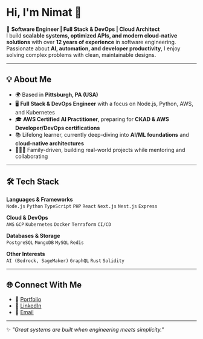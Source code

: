 # Hi, I'm Nimat 👋  

🚀 **Software Engineer | Full Stack & DevOps | Cloud Architect**  
I build **scalable systems, optimized APIs, and modern cloud-native solutions** with over **12 years of experience** in software engineering. Passionate about **AI, automation, and developer productivity**, I enjoy solving complex problems with clean, maintainable designs.  

---

## 💡 About Me
- 🌍 Based in **Pittsburgh, PA (USA)**
- 🖥️ **Full Stack & DevOps Engineer** with a focus on Node.js, Python, AWS, and Kubernetes  
- 🎓 **AWS Certified AI Practitioner**, preparing for **CKAD & AWS Developer/DevOps certifications**  
- 📚 Lifelong learner, currently deep-diving into **AI/ML foundations** and **cloud-native architectures**  
- 👨‍👩‍👦 Family-driven, building real-world projects while mentoring and collaborating  

---

## 🛠️ Tech Stack  

**Languages & Frameworks**  
`Node.js` `Python` `TypeScript` `PHP` `React` `Next.js` `Nest.js` `Express`  

**Cloud & DevOps**  
`AWS` `GCP` `Kubernetes` `Docker` `Terraform` `CI/CD`  

**Databases & Storage**  
`PostgreSQL` `MongoDB` `MySQL` `Redis`  

**Other Interests**  
`AI (Bedrock, SageMaker)` `GraphQL` `Rust` `Solidity`  

---

## 🌐 Connect With Me  
- 💼 [Portfolio](https://nimat.dev)  
- 🔗 [LinkedIn](https://linkedin.com/in/nimatullah-razmjo)  
- 📧 [Email](mailto:nimatullah.razmjo@gmail.com)  

---

✨ *"Great systems are built when engineering meets simplicity."*  
